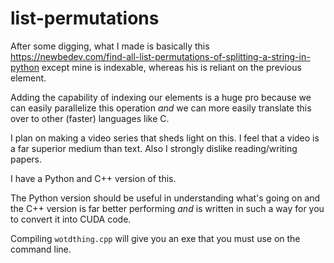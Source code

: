 # list-permutations

After some digging, what I made is basically this https://newbedev.com/find-all-list-permutations-of-splitting-a-string-in-python except mine is indexable, whereas his is reliant on the previous element.

Adding the capability of indexing our elements is a huge pro because we can easily parallelize this operation *and* we can more easily translate this over to other (faster) languages like C.

I plan on making a video series that sheds light on this. I feel that a video is a far superior medium than text. Also I strongly dislike reading/writing papers.

I have a Python and C++ version of this.

The Python version should be useful in understanding what's going on and the C++ version is far better performing *and* is written in such a way for you to convert it into CUDA code.

Compiling `wotdthing.cpp` will give you an exe that you must use on the command line.
